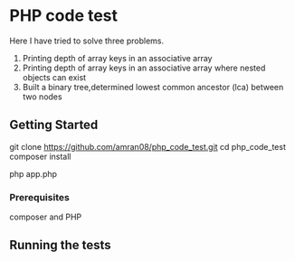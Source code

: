# PHP code test

Here I have tried to solve  three problems.
1. Printing depth of array keys in an associative array 
2. Printing depth of array keys in an associative array where nested objects can exist
3. Built a binary tree,determined lowest common ancestor (lca) between two nodes


## Getting Started

 git clone https://github.com/amran08/php_code_test.git
 cd php_code_test
 composer install

 php app.php
 

### Prerequisites

composer and PHP 

## Running the tests

